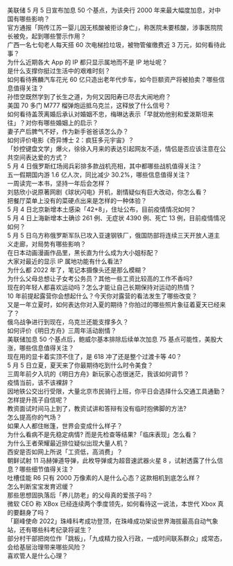 美联储 5 月 5 日宣布加息 50 个基点，为该央行 2000 年来最大幅度加息，对中国有哪些影响？  
官方通报「网传江苏一婴儿因无核酸被拒诊身亡」，称医院未要核酸，涉事医院院长被免，起到哪些警示作用？  
广西一名七旬老人每天搭 60 次电梯捡垃圾，被物管催缴费近 3 万元，如何看待此事？  
为什么近期各大 App 的 IP 都只显示属地而不是 IP 地址呢？  
是什么支撑你挺过生活中的艰难时刻？  
如何看待赛麟汽车花光 60 亿只造出老年代步车，如今巨额资产将被拍卖？哪些信息值得关注？  
孙悟空既然学到了长生之道，为何又因阳寿已尽去大闹地府？  
美国 70 多门 M777 榴弹炮运抵乌克兰，这释放了什么信号？  
如何看待盖茨离婚后承认对婚姻不忠，梅琳达表示「早就劝他别和爱泼斯坦来往」？对你有哪些婚姻上的启示？  
妻子产后脾气不好，作为新手爸爸该怎么办？  
如何评价电影《奇异博士 2：疯狂多元宇宙》？  
「妙控键盘文学」爆火，徐徐入月来的表达引起网友不适，情侣是否应该注意在公共空间表达爱的方式？  
5 月 4 日俄罗斯红场阅兵彩排多款战机亮相，其中都哪些战机值得关注？  
五一假期国内游 1.6 亿人次，同比减少 30.2%，哪些信息值得关注？  
一周读完一本书，坚持一年后会怎样？  
刘慈欣小说原著网剧《球状闪电》开机，剧情疑似有巨大改动，你怎么看？  
把餐厅菜单上没有的菜硬点出来是怎样的一种体验？  
5 月 4 日北京新增本土感染「42+8」，住址公布，目前疫情情况如何？  
5 月 4 日上海新增本土确诊 261 例、无症状 4390 例、死亡 13 例，目前疫情情况如何？  
5 月 5 日乌方称俄罗斯军队已攻入亚速钢铁厂，俄国防部将连续三天开放人道主义走廊，对局势有哪些影响？  
在日本动画漫画作品里，黑长直为什么成为大小姐标配？  
大家对最近的显示 IP 属地功能有什么看法?  
为什么都 2022 年了，笔记本摄像头还是那么模糊？  
为什么父母总想让子女考公务员？其他一些工资比较高的工作不香吗?  
现在的年轻人都喜欢运动吗？怎么才能让自己长期保持对运动的热情？  
10 年前提起露营你会想起什么？今天你对露营的看法发生了哪些改变？  
又是一年立夏时，如何表达你对入夏的期待？你拍过的哪些照片象征着夏天已经来了？  
俄乌战争进行到现在，乌克兰还能支撑多久？  
如何评价《明日方舟》三周年活动剧情？  
美联储加息 50 个基点后，鲍威尔基本排除后续单次加息 75 基点可能性，美股大涨，哪些信息值得关注？  
现在用的显卡着实顶不住了，是 618 冲了还是整个过渡卡等 40？  
5 月 5 日立夏，夏天来了你最期待吃到什么时令美食？  
三周年前夕入坑的《明日方舟》新玩家心态很迷茫，我该如何调节？  
疫情当前，该不该裸辞？  
因地铁公交出行受限，大量北京市民骑行上班，你平日会选择什么交通工具通勤？  
怎样提升孩子自信呢？  
教资面试时间马上到了，教资试讲和答辩有没有临时抱佛脚的方法?  
怎么提高你的气场？  
如果人人都住帐篷，世界会变成什么样子？  
为什么看病不是先稳定病情? 而是先检查等结果?「临床表现」怎么看？  
为什么王者荣耀最近排位疑似出现大量人机？  
西安是否如网上所说「工资低，高消费」？  
朝鲜试射 11 马赫弹道导弹，此枚导弹或为超音速武器火星 8 ，试射透露了什么信息？哪些细节值得关注？  
吐槽佳能 R6 只有 2000 万像素的人是什么心态？这款相机到底怎么样？  
怎么判断宝宝发育迟缓？  
那些思想固执落后「养儿防老」的父母真的爱孩子吗？  
微软 CEO 称 XBox 已经连续两个季度领先，如何看待这一说法，本世代 Xbox 真的要翻身了吗？  
「巅峰使命 2022」珠峰科考成功登顶，在珠峰成功架设世界海拔最高自动气象站，还有哪些科考纪录将诞生？  
部分村干部把岗位作「跳板」，「九成精力投入行政，一成时间联系群众」成常态，会给基层治理带来哪些风险？  
喜欢管人是什么心理？  
